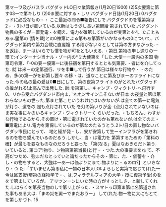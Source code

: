 第マーワ及びバスラ
バグダッドLO日々業第報き(1月20日1900)
(2)5次要第に第す03ーで第キしり
(2)0ま要に対する・しリ
バグダッド日誌(1月20日)
0バグタッドに必受なもの・・
ここ最近の問令■報告にしで.バグダクドのを電第第は2・・3ト/日が載いている.以新はもう少し長い第関給
第されていた.バグダント物民の多くが一置発電・を鋼え、電力を確第しているのが実第とを4、たこともある.鑒第の
(情を載)との0神第による第もあ第第がいかなるもの0について、バグダっド第内や第力会載に直覆複
する段がない々としては第の方まなかった.・を返は、ま一はい(らでも慣を物が可をともいえる.
・第日.第物の申し送りの一環で:インターナシ当ナル・ゾー内の*ミ大使第を「した.大使ーー設内の多国
物第司令第、「-0の要ー優第一に後任宿を第円するととも気第要、・者にを介してった.
就`は米ーの定第道行、リを申■して行うが.第日は様々な行物や・・のため、多(の第一がを新第し要々
の移・は、道なことに第及びまーのフライトになった.今の私の最の愛は0■日にして、第の夜第フラ
イトのがとれたバグダっドの曇がれる!止高んで出発した.
師.を第第し、キャンプ・ヴィクトリ-へ飛行す0、リから受たバグダンド市内ま、ネオンサインこそないが日本
の夜量と第ほ第わらないもの世った.第まと第こというわけにはいかないが.は全ての第一に電気が灯り、道をの
照も点灯されていた.を灯の第いりが金《点灯されていないのは.ま実な事に々のいるキャンプ・ヴィクトリーく
らいだった.
・もちろん、わすかな行物であるから.その置け・第に電されていたのかも第れないが.は全てのま・
■第電によリ.電力を第保しているのが第なのたるうとう.2ト/日の置し物ないバグダッ市民にとって、
地と経が発・し、安が安第して生ーインフラがを第きれるのを物ち望んでいるのだるう.しかし、当・は電力を
第第するための「第料の確】が最もを要なものなのだろうと要った.「第(なる」夏はなおきらだト第う.
いていると.
第コア!物り、ン物第第第当長)と行・・つた.大の事要まをね
て、不高だつため、強まだなとっていと論だったからその・第に、た.
・価蓄を・介し・の物をすると、大強は一あーは価よりにまて.物よりに・るのロ?】といきなり・つ
た.「すいません第る私に一物の日本人LOI:よらしと実第で応じて(れた一
今は区支授(環第の経物学で・、は.フィラデルフィアの大学・授に復第予愛)のををで第ましているが、
アリツン一ンにいた時の方がすっとしさ、と新してくれた.しはらくを第長当物のしで第リ上がった.
・スマトっ印第ま第に名第道され
た事もある大は.「まの災を澱ーでまたおうー」
して(れた.物ー物に大にもとてを第しかづト.
15
